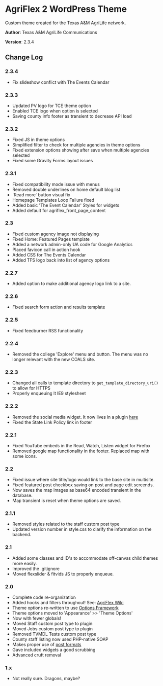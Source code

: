 # AgriFlex 2 WordPress Theme

Custom theme created for the Texas A&M AgriLife network.

__Author__: Texas A&M AgriLife Communications

__Version__: 2.3.4

## Change Log

### 2.3.4

- Fix slideshow conflict with The Events Calendar

### 2.3.3

- Updated PV logo for TCE theme option
- Enabled TCE logo when option is selected
- Saving county info footer as transient to decrease API load

### 2.3.2

- Fixed JS in theme options
- Simplified filter to check for multiple agencies in theme options
- Fixed extension options showing after save when multiple agencies selected
- Fixed some Gravity Forms layout issues

### 2.3.1

- Fixed compatibility mode issue with menus
- Removed double underlines on home default blog list
- 'Read more' button visual fix
- Homepage Templates Loop Failure fixed
- Added basic 'The Event Calendar' Styles for widgets
- Added default for agriflex_front_page_content

### 2.3

- Fixed custom agency image not displaying
- Fixed Home: Featured Pages template
- Added a network admin-only UA code for Google Analytics
- Placed favicon call in action hook
- Added CSS for The Events Calendar
- Added TFS logo back into list of agency options

### 2.2.7

- Added option to make additional agency logo link to a site.

### 2.2.6

- Fixed search form action and results template

### 2.2.5

- Fixed feedburner RSS functionality

### 2.2.4

- Removed the college 'Explore' menu and button. The menu was no longer relevant with the new COALS site.

### 2.2.3

- Changed all calls to template directory to `get_template_directory_uri()` to allow for HTTPS
- Properly enqueuing lt IE9 stylesheet

### 2.2.2

- Removed the social media widget. It now lives in a plugin [here][4]
- Fixed the State Link Policy link in footer

### 2.2.1

- Fixed YouTube embeds in the Read, Watch, Listen widget for Firefox
- Removed google map functionality in the footer. Replaced map with some icons.

### 2.2

- Fixed issue where site title/logo would link to the base site in multisite.
- Fixed featured post checkbox saving on post and page edit screends.
- Now saves the map images as base64 encoded transient in the database.
- Map transient is reset when theme options are saved.

### 2.1.1

- Removed styles related to the staff custom post type
- Updated version number in style.css to clarify the information on the backend.

### 2.1

- Added some classes and ID's to accommodate off-canvas child themes more easily.
- Improved the .gitignore
- Moved flexslider & fitvids JS to properly enqueue.


### 2.0

- Complete code re-organization
- Added hooks and filters throughout! See: [AgriFlex Wiki][3]
- Theme options re-written to use [Options Framework][1]
- Theme options moved to 'Appearance' >> 'Theme Options'
- Now with fewer globals!
- Moved Staff custom post type to plugin
- Moved Jobs custom post type to plugin
- Removed TVMDL Tests custom post type
- County staff listing now used PHP-native SOAP
- Makes proper use of [post formats][2] 
- Gave included widgets a good scrubbing
- Advanced cruft removal

### 1.x

- Not really sure. Dragons, maybe?


[1]:https://github.com/devinsays/options-framework-theme
[2]:http://codex.wordpress.org/Post_Formats
[3]:https://github.com/AgriLife/AgriFlex/wiki
[4]:https://github.com/AgriLife/AgriLife-Social-Media